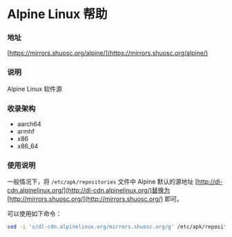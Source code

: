 # Alpine Linux 帮助

### 地址

[https://mirrors.shuosc.org/alpine/](https://mirrors.shuosc.org/alpine/)

### 说明

Alpine Linux 软件源

### 收录架构

* aarch64
* armhf
* x86
* x86\_64

### 使用说明

一般情况下，将 `/etc/apk/repositories` 文件中 Alpine 默认的源地址 [http://dl-cdn.alpinelinux.org/](http://dl-cdn.alpinelinux.org/)替换为[http://mirrors.shuosc.org/](http://mirrors.shuosc.org/) 即可。

可以使用如下命令：

```bash
sed -i 's/dl-cdn.alpinelinux.org/mirrors.shuosc.org/g' /etc/apk/repositories
```



